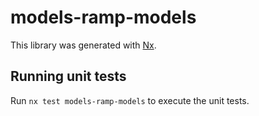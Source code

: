 # models-ramp-models

This library was generated with [Nx](https://nx.dev).

## Running unit tests

Run `nx test models-ramp-models` to execute the unit tests.
